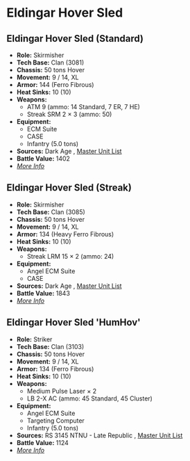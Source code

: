 # Eldingar Hover Sled 

## Eldingar Hover Sled (Standard) 

- **Role:** Skirmisher 
- **Tech Base:** Clan (3081) 
- **Chassis:** 50 tons Hover 
- **Movement:** 9 / 14, XL 
- **Armor:** 144 (Ferro Fibrous) 
- **Heat Sinks:** 10 (10) 
- **Weapons:** 
  - ATM 9 (ammo: 14 Standard, 7 ER, 7 HE) 
  - Streak SRM 2 × 3 (ammo: 50) 
- **Equipment:** 
  - ECM Suite 
  - CASE 
  - Infantry (5.0 tons) 
- **Sources:** Dark Age , [Master Unit List](http://masterunitlist.info/Unit/Details/947/eldingar-hover-sled-standard) 
- **Battle Value:** 1402 
- [*More Info*](eldingar_hover_sled/eldingar_hover_sled_standard.md) 

## Eldingar Hover Sled (Streak) 

- **Role:** Skirmisher 
- **Tech Base:** Clan (3085) 
- **Chassis:** 50 tons Hover 
- **Movement:** 9 / 14, XL 
- **Armor:** 134 (Heavy Ferro Fibrous) 
- **Heat Sinks:** 10 (10) 
- **Weapons:** 
  - Streak LRM 15 × 2 (ammo: 24) 
- **Equipment:** 
  - Angel ECM Suite 
  - CASE 
- **Sources:** Dark Age , [Master Unit List](http://masterunitlist.info/Unit/Details/948/eldingar-hover-sled-streak) 
- **Battle Value:** 1843 
- [*More Info*](eldingar_hover_sled/eldingar_hover_sled_streak.md) 

## Eldingar Hover Sled 'HumHov' 

- **Role:** Striker 
- **Tech Base:** Clan (3103) 
- **Chassis:** 50 tons Hover 
- **Movement:** 9 / 14, XL 
- **Armor:** 134 (Ferro Fibrous) 
- **Heat Sinks:** 10 (10) 
- **Weapons:** 
  - Medium Pulse Laser × 2 
  - LB 2-X AC (ammo: 45 Standard, 45 Cluster) 
- **Equipment:** 
  - Angel ECM Suite 
  - Targeting Computer 
  - Infantry (5.0 tons) 
- **Sources:** RS 3145 NTNU - Late Republic , [Master Unit List](http://masterunitlist.info/Unit/Details/6758/eldingar-hover-sled-hmmhv-humhov) 
- **Battle Value:** 1124 
- [*More Info*](eldingar_hover_sled/eldingar_hover_sled_humhov.md) 

